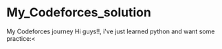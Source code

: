 # My_Codeforces_solution
My Codeforces journey
Hi guys!!, i've just learned python and want some practice:< 
